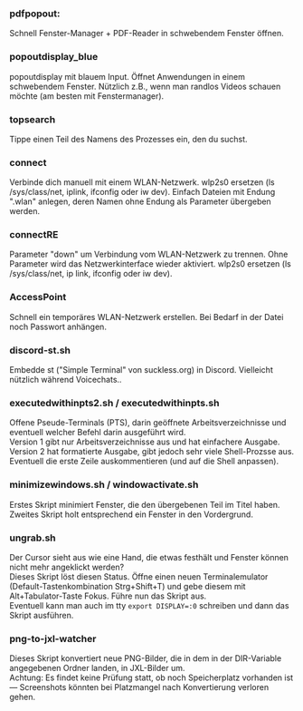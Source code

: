 ### pdfpopout:
Schnell Fenster-Manager + PDF-Reader in schwebendem Fenster öffnen.

### popoutdisplay_blue
popoutdisplay mit blauem Input. Öffnet Anwendungen in einem schwebendem Fenster. Nützlich z.B., wenn man randlos Videos schauen möchte (am besten mit Fenstermanager).

### topsearch
Tippe einen Teil des Namens des Prozesses ein, den du suchst.

### connect
Verbinde dich manuell mit einem WLAN-Netzwerk. wlp2s0 ersetzen (ls /sys/class/net, iplink, ifconfig oder iw dev).
Einfach Dateien mit Endung ".wlan" anlegen, deren Namen ohne Endung als Parameter übergeben werden.

### connectRE
Parameter "down" um Verbindung vom WLAN-Netzwerk zu trennen. Ohne Parameter wird das Netzwerkinterface wieder aktiviert. wlp2s0 ersetzen (ls /sys/class/net, ip link, ifconfig oder iw dev).

### AccessPoint
Schnell ein temporäres WLAN-Netzwerk erstellen. Bei Bedarf in der Datei noch Passwort anhängen.

### discord-st.sh
Embedde st ("Simple Terminal" von suckless.org) in Discord. Vielleicht nützlich während Voicechats..

### executedwithinpts2.sh / executedwithinpts.sh
Offene Pseude-Terminals (PTS), darin geöffnete Arbeitsverzeichnisse und eventuell welcher Befehl darin ausgeführt wird.  
Version 1 gibt nur Arbeitsverzeichnisse aus und hat einfachere Ausgabe.  
Version 2 hat formatierte Ausgabe, gibt jedoch sehr viele Shell-Prozsse aus. Eventuell die erste Zeile auskommentieren (und auf die Shell anpassen).

### minimizewindows.sh / windowactivate.sh
Erstes Skript minimiert Fenster, die den übergebenen Teil im Titel haben.  
Zweites Skript holt entsprechend ein Fenster in den Vordergrund.  

### ungrab.sh
Der Cursor sieht aus wie eine Hand, die etwas festhält und Fenster können nicht mehr angeklickt werden?  
Dieses Skript löst diesen Status.
Öffne einen neuen Terminalemulator (Default-Tastenkombination Strg+Shift+T) und gebe diesem mit Alt+Tabulator-Taste Fokus. Führe nun das Skript aus.  
Eventuell kann man auch im tty `export DISPLAY=:0` schreiben und dann das Skript ausführen.  

### png-to-jxl-watcher
Dieses Skript konvertiert neue PNG-Bilder, die in dem in der DIR-Variable angegebenen Ordner landen, in JXL-Bilder um.  
Achtung: Es findet keine Prüfung statt, ob noch Speicherplatz vorhanden ist — Screenshots könnten bei Platzmangel nach Konvertierung verloren gehen.  
